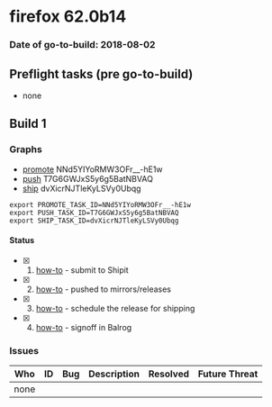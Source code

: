 # firefox 62.0b14

### Date of go-to-build: 2018-08-02

## Preflight tasks (pre go-to-build)
- none

## Build 1  

### Graphs
* [promote](https://tools.taskcluster.net/push-inspector/#/NNd5YIYoRMW3OFr__-hE1w) NNd5YIYoRMW3OFr__-hE1w
* [push](https://tools.taskcluster.net/push-inspector/#/T7G6GWJxS5y6g5BatNBVAQ) T7G6GWJxS5y6g5BatNBVAQ
* [ship](https://tools.taskcluster.net/push-inspector/#/dvXicrNJTleKyLSVy0Ubqg) dvXicrNJTleKyLSVy0Ubqg
```
export PROMOTE_TASK_ID=NNd5YIYoRMW3OFr__-hE1w
export PUSH_TASK_ID=T7G6GWJxS5y6g5BatNBVAQ
export SHIP_TASK_ID=dvXicrNJTleKyLSVy0Ubqg
```


#### Status
- [x] 1.  [how-to](https://wiki.mozilla.org/Release:Release_Automation_on_Mercurial:Starting_a_Release#Submit_to_Ship_It)  - submit to Shipit
- [x] 2.  [how-to](https://github.com/mozilla-releng/releasewarrior-2.0/blob/master/docs/release-promotion/desktop/howto.md#push-artifacts-to-releases-directory)  - pushed to mirrors/releases
- [x] 3.  [how-to](https://github.com/mozilla-releng/releasewarrior-2.0/blob/master/docs/release-promotion/desktop/howto.md#ship-the-release)  - schedule the release for shipping
- [x] 4.  [how-to](https://github.com/mozilla-releng/releasewarrior-2.0/blob/master/docs/release-promotion/desktop/howto.md#obtain-sign-offs-for-changes)  - signoff in Balrog

### Issues
| Who                 | ID               | Bug                                                                 | Description                | Resolved                | Future Threat                |
| ------------------- | ---------------- | ------------------------------------------------------------------- | -------------------------- | ----------------------- | ---------------------------- |
| none | | | | | |

